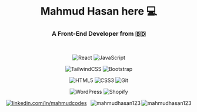 <h1 align="center">Mahmud Hasan here 💻</h1>

<h3 align="center">A Front-End Developer from 🇧🇩 </h3>
<br/>
<div align="center">
 
![React](https://img.shields.io/badge/react-%2320232a.svg?style=for-the-badge&logo=react&logoColor=%2361DAFB)
![JavaScript](https://img.shields.io/badge/javascript-%23323330.svg?style=for-the-badge&logo=javascript&logoColor=%23F7DF1E)

![TailwindCSS](https://img.shields.io/badge/tailwindcss-%2338B2AC.svg?style=for-the-badge&logo=tailwind-css&logoColor=white)
![Bootstrap](https://img.shields.io/badge/bootstrap-%238511FA.svg?style=for-the-badge&logo=bootstrap&logoColor=white)

![HTML5](https://img.shields.io/badge/html5-%23E34F26.svg?style=for-the-badge&logo=html5&logoColor=white)
![CSS3](https://img.shields.io/badge/css3-%231572B6.svg?style=for-the-badge&logo=css3&logoColor=white)
![Git](https://img.shields.io/badge/git-%23F05033.svg?style=for-the-badge&logo=git&logoColor=white)

![WordPress](https://img.shields.io/badge/WordPress-%23117AC9.svg?style=for-the-badge&logo=WordPress&logoColor=white)
![Shopify](https://img.shields.io/badge/shopify-7AB55C.svg?style=for-the-badge&logo=shopify&logoColor=white)

</div>

 <div id="badges">
  
   <a href="https://www.linkedin.com/in/mahmudcodes">
      <img src="https://img.shields.io/badge/LinkedIn-%230077B5.svg?style=for-the-badge&logo=linkedin&logoColor=white" alt="linkedin.com/in/mahmudcodes"/>
   </a>

   <img  align="right" src="https://komarev.com/ghpvc/?username=mahmudhasan123&label=Profile%20views&color=green&style=flat" alt="mahmudhasan123" />
   
   <a align="right" href="https://github.com/ferasbbm?tab=followers">
      <img  align="right" src="https://img.shields.io/github/followers/mahmudhasan123?username=mahmudhasan123&label=Followers" alt="mahmudhasan123" />
   </a>
   
</div>
